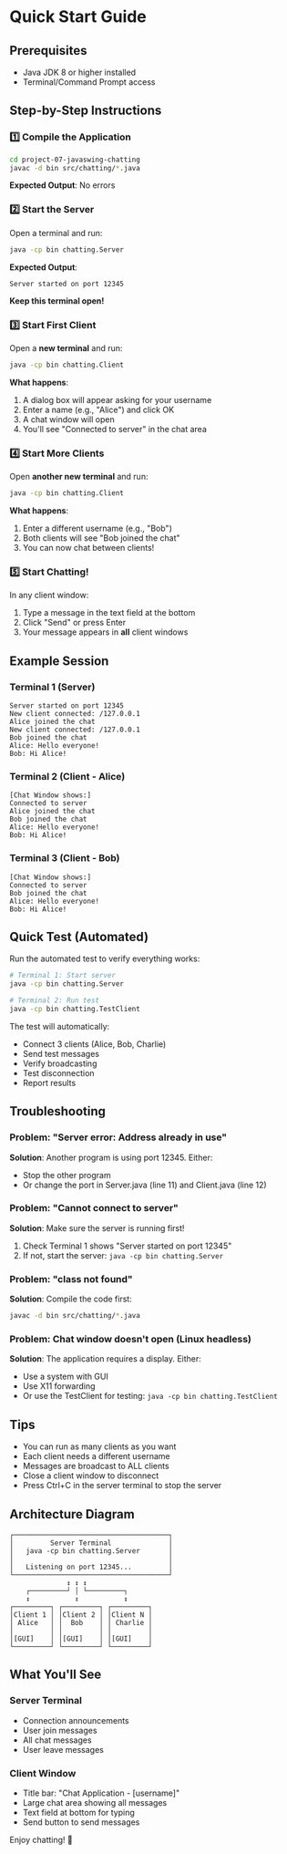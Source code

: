 # Quick Start Guide

## Prerequisites
- Java JDK 8 or higher installed
- Terminal/Command Prompt access

## Step-by-Step Instructions

### 1️⃣ Compile the Application
```bash
cd project-07-javaswing-chatting
javac -d bin src/chatting/*.java
```
**Expected Output**: No errors

### 2️⃣ Start the Server
Open a terminal and run:
```bash
java -cp bin chatting.Server
```
**Expected Output**: 
```
Server started on port 12345
```
**Keep this terminal open!**

### 3️⃣ Start First Client
Open a **new terminal** and run:
```bash
java -cp bin chatting.Client
```
**What happens**:
1. A dialog box will appear asking for your username
2. Enter a name (e.g., "Alice") and click OK
3. A chat window will open
4. You'll see "Connected to server" in the chat area

### 4️⃣ Start More Clients
Open **another new terminal** and run:
```bash
java -cp bin chatting.Client
```
**What happens**:
1. Enter a different username (e.g., "Bob")
2. Both clients will see "Bob joined the chat"
3. You can now chat between clients!

### 5️⃣ Start Chatting!
In any client window:
1. Type a message in the text field at the bottom
2. Click "Send" or press Enter
3. Your message appears in **all** client windows

## Example Session

### Terminal 1 (Server)
```
Server started on port 12345
New client connected: /127.0.0.1
Alice joined the chat
New client connected: /127.0.0.1
Bob joined the chat
Alice: Hello everyone!
Bob: Hi Alice!
```

### Terminal 2 (Client - Alice)
```
[Chat Window shows:]
Connected to server
Alice joined the chat
Bob joined the chat
Alice: Hello everyone!
Bob: Hi Alice!
```

### Terminal 3 (Client - Bob)
```
[Chat Window shows:]
Connected to server
Bob joined the chat
Alice: Hello everyone!
Bob: Hi Alice!
```

## Quick Test (Automated)
Run the automated test to verify everything works:
```bash
# Terminal 1: Start server
java -cp bin chatting.Server

# Terminal 2: Run test
java -cp bin chatting.TestClient
```

The test will automatically:
- Connect 3 clients (Alice, Bob, Charlie)
- Send test messages
- Verify broadcasting
- Test disconnection
- Report results

## Troubleshooting

### Problem: "Server error: Address already in use"
**Solution**: Another program is using port 12345. Either:
- Stop the other program
- Or change the port in Server.java (line 11) and Client.java (line 12)

### Problem: "Cannot connect to server"
**Solution**: Make sure the server is running first!
1. Check Terminal 1 shows "Server started on port 12345"
2. If not, start the server: `java -cp bin chatting.Server`

### Problem: "class not found"
**Solution**: Compile the code first:
```bash
javac -d bin src/chatting/*.java
```

### Problem: Chat window doesn't open (Linux headless)
**Solution**: The application requires a display. Either:
- Use a system with GUI
- Use X11 forwarding
- Or use the TestClient for testing: `java -cp bin chatting.TestClient`

## Tips
- You can run as many clients as you want
- Each client needs a different username
- Messages are broadcast to ALL clients
- Close a client window to disconnect
- Press Ctrl+C in the server terminal to stop the server

## Architecture Diagram
```
┌──────────────────────────────────────┐
│         Server Terminal              │
│   java -cp bin chatting.Server       │
│                                      │
│   Listening on port 12345...         │
└──────────────────────────────────────┘
              ↕ ↕ ↕
    ┌─────────┘ │ └─────────┐
    ↕           ↕           ↕
┌─────────┐ ┌─────────┐ ┌─────────┐
│Client 1 │ │Client 2 │ │Client N │
│ Alice   │ │  Bob    │ │ Charlie │
│         │ │         │ │         │
│[GUI]    │ │[GUI]    │ │[GUI]    │
└─────────┘ └─────────┘ └─────────┘
```

## What You'll See

### Server Terminal
- Connection announcements
- User join messages
- All chat messages
- User leave messages

### Client Window
- Title bar: "Chat Application - [username]"
- Large chat area showing all messages
- Text field at bottom for typing
- Send button to send messages

Enjoy chatting! 💬
